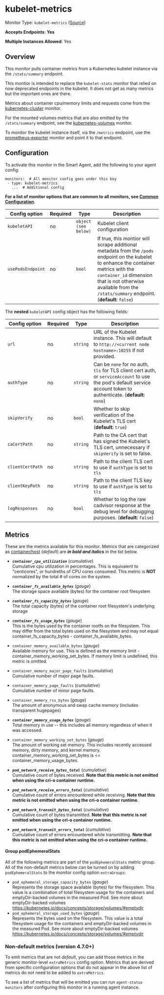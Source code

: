
<!--- Generated by to-integrations-repo script in Smart Agent repo, DO NOT MODIFY HERE --->
<!--- GENERATED BY gomplate from scripts/docs/templates/monitor-page.md.tmpl --->

# kubelet-metrics

Monitor Type: `kubelet-metrics` ([Source](https://github.com/signalfx/signalfx-agent/tree/master/pkg/monitors/kubernetes/kubeletmetrics))

**Accepts Endpoints**: **Yes**

**Multiple Instances Allowed**: Yes

## Overview

This monitor pulls container metrics from a Kubernetes kubelet instance via
the `/stats/summary` endpoint.

This montior is intended to replace the `kubelet-stats` monitor that
relied on now deprecated endpoints in the kubelet.  It does not get as
many metrics but the important ones are there.

Metrics about container cpu/memory limits and requests come from the
[kubernetes-cluster](./kubernetes-cluster.md) monitor.

For the mounted volumes metrics that are also emitted by the
`/stats/summary` endpoint, see the
[kubernetes-volumes](./kubernetes-volumes.md) monitor.

To monitor the kubelet instance itself, via the `/metrics` endpoint, use
the [prometheus-exporter](./prometheus-exporter.md) monitor and point it to
that endpoint.


## Configuration

To activate this monitor in the Smart Agent, add the following to your
agent config:

```
monitors:  # All monitor config goes under this key
 - type: kubelet-metrics
   ...  # Additional config
```

**For a list of monitor options that are common to all monitors, see [Common
Configuration](../monitor-config.html#common-configuration).**


| Config option | Required | Type | Description |
| --- | --- | --- | --- |
| `kubeletAPI` | no | `object (see below)` | Kubelet client configuration |
| `usePodsEndpoint` | no | `bool` | If true, this montior will scrape additional metadata from the `/pods` endpoint on the kubelet to enhance the container metrics with the `container_id` dimension that is not otherwise available from the `/stats/summary` endpoint. (**default:** `false`) |


The **nested** `kubeletAPI` config object has the following fields:

| Config option | Required | Type | Description |
| --- | --- | --- | --- |
| `url` | no | `string` | URL of the Kubelet instance.  This will default to `http://<current node hostname>:10255` if not provided. |
| `authType` | no | `string` | Can be `none` for no auth, `tls` for TLS client cert auth, or `serviceAccount` to use the pod's default service account token to authenticate. (**default:** `none`) |
| `skipVerify` | no | `bool` | Whether to skip verification of the Kubelet's TLS cert (**default:** `true`) |
| `caCertPath` | no | `string` | Path to the CA cert that has signed the Kubelet's TLS cert, unnecessary if `skipVerify` is set to false. |
| `clientCertPath` | no | `string` | Path to the client TLS cert to use if `authType` is set to `tls` |
| `clientKeyPath` | no | `string` | Path to the client TLS key to use if `authType` is set to `tls` |
| `logResponses` | no | `bool` | Whether to log the raw cadvisor response at the debug level for debugging purposes. (**default:** `false`) |


## Metrics

These are the metrics available for this monitor.
Metrics that are categorized as
[container/host](https://docs.signalfx.com/en/latest/admin-guide/usage.html#about-custom-bundled-and-high-resolution-metrics)
(*default*) are ***in bold and italics*** in the list below.


 - ***`container_cpu_utilization`*** (*cumulative*)<br>    Cumulative cpu utilization in percentages.  This is equivalent to "centicores", or hundreths of CPU cores consumed.  This metric is **NOT** normalized by the total # of cores on the system.
 - ***`container_fs_available_bytes`*** (*gauge*)<br>    The storage space available (bytes) for the container root filesystem
 - ***`container_fs_capacity_bytes`*** (*gauge*)<br>    The total capacity (bytes) of the container root filesystem's underlying storage
 - ***`container_fs_usage_bytes`*** (*gauge*)<br>    This is the bytes used by the container rootfs on the filesystem. This
    may differ from the total bytes used on the filesystem and may not
    equal container_fs_capacity_bytes - container_fs_available_bytes.

 - `container_memory_available_bytes` (*gauge*)<br>    Available memory for use.  This is defined as the memory limit -
    container_memory_working_set_bytes. If memory limit is undefined, this
    metric is omitted.

 - `container_memory_major_page_faults` (*cumulative*)<br>    Cumulative number of major page faults.
 - `container_memory_page_faults` (*cumulative*)<br>    Cumulative number of minor page faults.
 - `container_memory_rss_bytes` (*gauge*)<br>    The amount of anonymous and swap cache memory (includes transparent hugepages)
 - ***`container_memory_usage_bytes`*** (*gauge*)<br>    Total memory in use -- this includes all memory regardless of when it was accessed.
 - `container_memory_working_set_bytes` (*gauge*)<br>    The amount of working set memory. This includes recently accessed
    memory, dirty memory, and kernel memory. container_memory_working_set_bytes is <=
    container_memory_usage_bytes.

 - ***`pod_network_receive_bytes_total`*** (*cumulative*)<br>    Cumulative count of bytes received. **Note that this metric is not emitted when using the cri-o container runtime.**
 - ***`pod_network_receive_errors_total`*** (*cumulative*)<br>    Cumulative count of errors encountered while receiving. **Note that this metric is not emitted when using the cri-o container runtime.**
 - ***`pod_network_transmit_bytes_total`*** (*cumulative*)<br>    Cumulative count of bytes transmitted. **Note that this metric is not emitted when using the cri-o container runtime.**
 - ***`pod_network_transmit_errors_total`*** (*cumulative*)<br>    Cumulative count of errors encountered while transmitting. **Note that this metric is not emitted when using the cri-o container runtime.**

#### Group podEphemeralStats
All of the following metrics are part of the `podEphemeralStats` metric group. All of
the non-default metrics below can be turned on by adding `podEphemeralStats` to the
monitor config option `extraGroups`:
 - `pod_ephemeral_storage_capacity_bytes` (*gauge*)<br>    Represents the storage space available (bytes) for the filesystem. This value is a combination of total filesystem usage for the containers and emptyDir-backed volumes in the measured Pod. See more about emptyDir-backed volumes https://kubernetes.io/docs/concepts/storage/volumes/#emptydir
 - `pod_ephemeral_storage_used_bytes` (*gauge*)<br>    Represents the bytes used on the filesystem. This value is a total filesystem usage for the containers and emptyDir-backed volumes in the measured Pod. See more about emptyDir-backed volumes https://kubernetes.io/docs/concepts/storage/volumes/#emptydir

### Non-default metrics (version 4.7.0+)

To emit metrics that are not _default_, you can add those metrics in the
generic monitor-level `extraMetrics` config option.  Metrics that are derived
from specific configuration options that do not appear in the above list of
metrics do not need to be added to `extraMetrics`.

To see a list of metrics that will be emitted you can run `agent-status
monitors` after configuring this monitor in a running agent instance.



